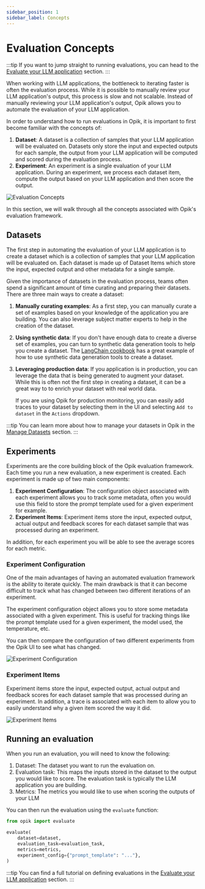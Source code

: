 ```yaml
---
sidebar_position: 1
sidebar_label: Concepts
---
```


# Evaluation Concepts

:::tip
If you want to jump straight to running evaluations, you can head to the [Evaluate your LLM application](/docs/evaluation/evaluate_your_llm.md) section.
:::

When working with LLM applications, the bottleneck to iterating faster is often the evaluation process. While it is possible to manually review your LLM application's output, this process is slow and not scalable. Instead of manually reviewing your LLM application's output, Opik allows you to automate the evaluation of your LLM application.

In order to understand how to run evaluations in Opik, it is important to first become familiar with the concepts of:

1. **Dataset**: A dataset is a collection of samples that your LLM application will be evaluated on. Datasets only store the input and expected outputs for each sample, the output from your LLM application will be computed and scored during the evaluation process.
2. **Experiment**: An experiment is a single evaluation of your LLM application. During an experiment, we process each dataset item, compute the output based on your LLM application and then score the output.

![Evaluation Concepts](/img/evaluation/evaluation_concepts.png)

In this section, we will walk through all the concepts associated with Opik's evaluation framework.

## Datasets

The first step in automating the evaluation of your LLM application is to create a dataset which is a collection of samples that your LLM application will be evaluated on. Each dataset is made up of Dataset Items which store the input, expected output and other metadata for a single sample.

Given the importance of datasets in the evaluation process, teams often spend a significant amount of time curating and preparing their datasets. There are three main ways to create a dataset:

1. **Manually curating examples**: As a first step, you can manually curate a set of examples based on your knowledge of the application you are building. You can also leverage subject matter experts to help in the creation of the dataset.

2. **Using synthetic data**: If you don't have enough data to create a diverse set of examples, you can turn to synthetic data generation tools to help you create a dataset. The [LangChain cookbook](/docs/cookbook/langchain.md) has a great example of how to use synthetic data generation tools to create a dataset.

3. **Leveraging production data**: If you application is in production, you can leverage the data that is being generated to augment your dataset. While this is often not the first step in creating a dataset, it can be a great way to to enrich your dataset with real world data.

   If you are using Opik for production monitoring, you can easily add traces to your dataset by selecting them in the UI and selecting `Add to dataset` in the `Actions` dropdown.

:::tip
You can learn more about how to manage your datasets in Opik in the [Manage Datasets](/docs/evaluation/manage_datasets.md) section.
:::

## Experiments

Experiments are the core building block of the Opik evaluation framework. Each time you run a new evaluation, a new experiment is created. Each experiment is made up of two main components:

1. **Experiment Configuration**: The configuration object associated with each experiment allows you to track some metadata, often you would use this field to store the prompt template used for a given experiment for example.
2. **Experiment Items**: Experiment items store the input, expected output, actual output and feedback scores for each dataset sample that was processed during an experiment.

In addition, for each experiment you will be able to see the average scores for each metric.

### Experiment Configuration

One of the main advantages of having an automated evaluation framework is the ability to iterate quickly. The main drawback is that it can become difficult to track what has changed between two different iterations of an experiment.

The experiment configuration object allows you to store some metadata associated with a given experiment. This is useful for tracking things like the prompt template used for a given experiment, the model used, the temperature, etc.

You can then compare the configuration of two different experiments from the Opik UI to see what has changed.

![Experiment Configuration](/img/evaluation/compare_experiment_config.png)

### Experiment Items

Experiment items store the input, expected output, actual output and feedback scores for each dataset sample that was processed during an experiment. In addition, a trace is associated with each item to allow you to easily understand why a given item scored the way it did.

![Experiment Items](/img/evaluation/experiment_items.png)

## Running an evaluation

When you run an evaluation, you will need to know the following:

1. Dataset: The dataset you want to run the evaluation on.
2. Evaluation task: This maps the inputs stored in the dataset to the output you would like to score. The evaluation task is typically the LLM application you are building.
3. Metrics: The metrics you would like to use when scoring the outputs of your LLM

You can then run the evaluation using the `evaluate` function:

```python
from opik import evaluate

evaluate(
    dataset=dataset,
    evaluation_task=evaluation_task,
    metrics=metrics,
    experiment_config={"prompt_template": "..."},
)
```

:::tip
You can find a full tutorial on defining evaluations in the [Evaluate your LLM application](/docs/evaluation/evaluate_your_llm.md) section.
:::
